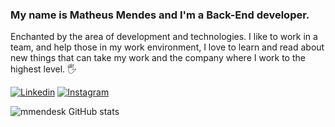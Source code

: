 ### My name is Matheus Mendes and I'm a Back-End developer. 
Enchanted by the area of development and technologies. I like to work in a team, and help those in my work environment, I love to learn and read about new things that can take my work and the company where I work to the highest level. 🖐️

[![Linkedin](https://img.shields.io/badge/LinkedIn-0077B5?style=for-the-badge&logo=linkedin&logoColor=white)](https://www.linkedin.com/in/matheusmendesti/)
[![Instagram](https://img.shields.io/badge/Instagram-E4405F?style=for-the-badge&logo=instagram&logoColor=white)](https://www.instagram.com/mmendesk/)

![mmendesk GitHub stats](https://github-readme-stats.vercel.app/api?username=mmendesk&show_icons=true&theme=dracula)


